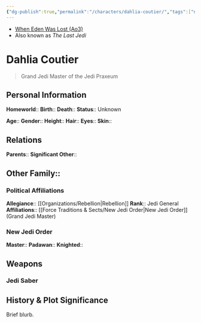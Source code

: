 ```yaml
---
{"dg-publish":true,"permalink":"/characters/dahlia-coutier/","tags":["newjediorder","jedipraxeum","resistance","forcesensitive","unfinished"],"noteIcon":"saber1"}
---
```


- [When Eden Was Lost (Ao3)](https://archiveofourown.org/works/19334440/chapters/45992584)
- Also known as *The Last Jedi*
# Dahlia Coutier
>Grand Jedi Master of the Jedi Praxeum

## Personal Information

**Homeworld**:: 
**Birth**:: 
**Death**:: 
**Status**::  Unknown

**Age**:: 
**Gender**:: 
**Height**:: 
**Hair**:: 
**Eyes**:: 
**Skin**:: 

## Relations

**Parents**:: 
**Significant Other**::

**Other Family**::
- 

### Political Affiliations

**Allegiance**::  [[Organizations/Rebellion\|Rebellion]]
**Rank**::  Jedi General
**Affiliations**::  [[Force Traditions & Sects/New Jedi Order\|New Jedi Order]] (Grand Jedi Master)

### New Jedi Order

**Master**:: 
**Padawan**:: 
**Knighted**:: 
## Weapons

### Jedi Saber


## History & Plot Significance

Brief blurb.